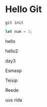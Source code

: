 # Hello Git

``git init``

```javascript
let num = 1;
```

hello

hello2

day3

Esmasp

Teisip

Reede

uus rida

